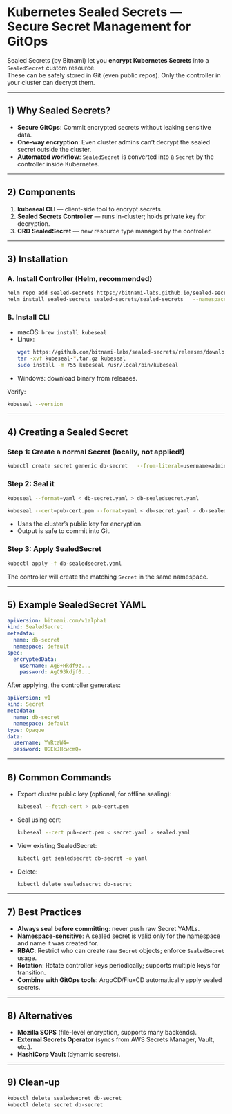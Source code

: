 # Kubernetes Sealed Secrets — Secure Secret Management for GitOps

Sealed Secrets (by Bitnami) let you **encrypt Kubernetes Secrets** into a `SealedSecret` custom resource.  
These can be safely stored in Git (even public repos). Only the controller in your cluster can decrypt them.

---

## 1) Why Sealed Secrets?

- **Secure GitOps**: Commit encrypted secrets without leaking sensitive data.
- **One-way encryption**: Even cluster admins can’t decrypt the sealed secret outside the cluster.
- **Automated workflow**: `SealedSecret` is converted into a `Secret` by the controller inside Kubernetes.

---

## 2) Components

1. **kubeseal CLI** — client-side tool to encrypt secrets.
2. **Sealed Secrets Controller** — runs in-cluster; holds private key for decryption.
3. **CRD SealedSecret** — new resource type managed by the controller.

---

## 3) Installation

### A. Install Controller (Helm, recommended)
```bash
helm repo add sealed-secrets https://bitnami-labs.github.io/sealed-secrets
helm install sealed-secrets sealed-secrets/sealed-secrets   --namespace kube-system
```

### B. Install CLI
- macOS: `brew install kubeseal`
- Linux:
  ```bash
  wget https://github.com/bitnami-labs/sealed-secrets/releases/download/v0.27.0/kubeseal-0.27.0-linux-amd64.tar.gz
  tar -xvf kubeseal-*.tar.gz kubeseal
  sudo install -m 755 kubeseal /usr/local/bin/kubeseal
  ```
- Windows: download binary from releases.

Verify:
```bash
kubeseal --version
```

---

## 4) Creating a Sealed Secret

### Step 1: Create a normal Secret (locally, not applied!)
```bash
kubectl create secret generic db-secret   --from-literal=username=admin   --from-literal=password=Pa$$w0rd   --dry-run=client -o yaml > db-secret.yaml
```

### Step 2: Seal it
```bash
kubeseal --format=yaml < db-secret.yaml > db-sealedsecret.yaml

kubeseal --cert=pub-cert.pem --format=yaml < db-secret.yaml > db-sealedsecret.yaml
```
- Uses the cluster’s public key for encryption.
- Output is safe to commit into Git.

### Step 3: Apply SealedSecret
```bash
kubectl apply -f db-sealedsecret.yaml
```
The controller will create the matching `Secret` in the same namespace.

---

## 5) Example SealedSecret YAML

```yaml
apiVersion: bitnami.com/v1alpha1
kind: SealedSecret
metadata:
  name: db-secret
  namespace: default
spec:
  encryptedData:
    username: AgB+Hkdf9z...
    password: AgC93kdjf0...
```

After applying, the controller generates:

```yaml
apiVersion: v1
kind: Secret
metadata:
  name: db-secret
  namespace: default
type: Opaque
data:
  username: YWRtaW4=
  password: UGEkJHcwcmQ=
```

---

## 6) Common Commands

- Export cluster public key (optional, for offline sealing):
  ```bash
  kubeseal --fetch-cert > pub-cert.pem
  ```

- Seal using cert:
  ```bash
  kubeseal --cert pub-cert.pem < secret.yaml > sealed.yaml
  ```

- View existing SealedSecret:
  ```bash
  kubectl get sealedsecret db-secret -o yaml
  ```

- Delete:
  ```bash
  kubectl delete sealedsecret db-secret
  ```

---

## 7) Best Practices

- **Always seal before committing**: never push raw Secret YAMLs.
- **Namespace-sensitive**: A sealed secret is valid only for the namespace and name it was created for.
- **RBAC**: Restrict who can create raw `Secret` objects; enforce `SealedSecret` usage.
- **Rotation**: Rotate controller keys periodically; supports multiple keys for transition.
- **Combine with GitOps tools**: ArgoCD/FluxCD automatically apply sealed secrets.

---

## 8) Alternatives

- **Mozilla SOPS** (file-level encryption, supports many backends).
- **External Secrets Operator** (syncs from AWS Secrets Manager, Vault, etc.).
- **HashiCorp Vault** (dynamic secrets).

---

## 9) Clean-up

```bash
kubectl delete sealedsecret db-secret
kubectl delete secret db-secret
```

